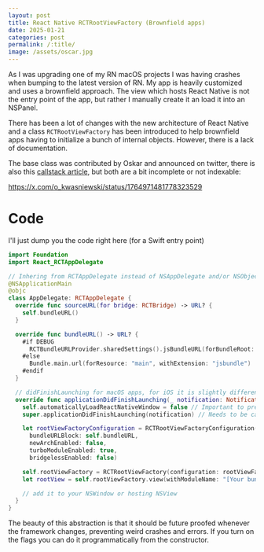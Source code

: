```yaml
---
layout: post
title: React Native RCTRootViewFactory (Brownfield apps)
date: 2025-01-21
categories: post
permalink: /:title/
image: /assets/oscar.jpg
---
```


As I was upgrading one of my RN macOS projects I was having crashes when bumping to the latest version of RN. My app is heavily customized and uses a brownfield approach. The view which hosts React Native is not the entry point of the app, but rather I manually create it an load it into an NSPanel.

There has been a lot of changes with the new architecture of React Native and a class `RCTRootViewFactory` has been introduced to help brownfield apps having to initialize a bunch of internal objects. However, there is a lack of documentation.

The base class was contributed by Oskar and announced on twitter, there is also this [callstack article](https://www.callstack.com/blog/simplify-your-ios-brownfield-integration-with-rootviewfactory), but both are a bit incomplete or not indexable:

https://x.com/o_kwasniewski/status/1764971481778323529

# Code

I'll just dump you the code right here (for a Swift entry point)

```swift
import Foundation
import React_RCTAppDelegate

// Inhering from RCTAppDelegate instead of NSAppDelegate and/or NSObject
@NSApplicationMain
@objc
class AppDelegate: RCTAppDelegate {
  override func sourceURL(for bridge: RCTBridge) -> URL? {
    self.bundleURL()
  }

  override func bundleURL() -> URL? {
    #if DEBUG
      RCTBundleURLProvider.sharedSettings().jsBundleURL(forBundleRoot: "index")
    #else
      Bundle.main.url(forResource: "main", withExtension: "jsbundle")
    #endif
  }

  // didFinishLaunching for macOS apps, for iOS it is slightly different (returns a BOOL) just overload the correct one
  override func applicationDidFinishLaunching(_ notification: Notification) {
    self.automaticallyLoadReactNativeWindow = false // Important to prevent RCTAppDelegate from trying to init the default RN View
    super.applicationDidFinishLaunching(notification) // Needs to be called on the latest versions to initialize all the internal RN variables and state

    let rootViewFactoryConfiguration = RCTRootViewFactoryConfiguration(
      bundleURLBlock: self.bundleURL,
      newArchEnabled: false,
      turboModuleEnabled: true,
      bridgelessEnabled: false)

    self.rootViewFactory = RCTRootViewFactory(configuration: rootViewFactoryConfiguration) // This internal property is not automagically created
    let rootView = self.rootViewFactory.view(withModuleName: "[Your bundle name]") // Finally create a RN Hosting View

    // add it to your NSWindow or hosting NSView
  }
}
```

The beauty of this abstraction is that it should be future proofed whenever the framework changes, preventing weird crashes and errors. If you turn on the flags you can do it programmatically from the constructor.
